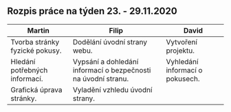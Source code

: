 ## Rozpis práce na týden 23. - 29.11.2020

| Martin                                                                            | Filip                                               | David                                                              |
|-----------------------------------------------------------------------------------|-----------------------------------------------------|--------------------------------------------------------------------|
| Tvorba stránky fyzické pokusy.| Dodělání úvodní strany webu. | Vytvoření projektu. |
| Hledání potřebných informací.                                      | Vypsání a dohledání informací o bezpečnosti na úvodní stranu.          | Vyhledání informací o pokusech.                            |
| Grafická úprava stránky.                           | Vyladění vzhledu úvodní strany.   |                 |Grafická úprava stránky.
